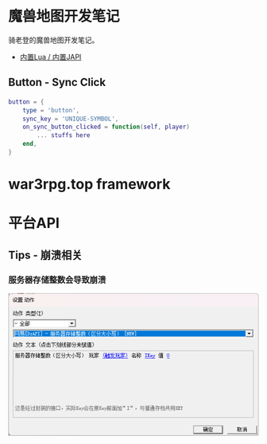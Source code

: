 # 魔兽地图开发笔记

骑老登的魔兽地图开发笔记。

* [内置Lua / 内置JAPI](https://war3rpg.top)

## Button - Sync Click

```lua
button = {
    type = 'button',
    sync_key = 'UNIQUE-SYMBOL',
    on_sync_button_clicked = function(self, player)
        ... stuffs here
    end,
}
```

# war3rpg.top framework

# 平台API

## Tips - 崩溃相关

### 服务器存储整数会导致崩溃

![](files/img/dzapi_bug_1.png)
